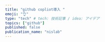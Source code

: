 ```yaml
---
title: "github copliot導入 "
emoji: "👌"
type: "tech" # tech: 技術記事 / idea: アイデア
topics: ["github"]
published: false
publication_name: "nislab"
---
```

